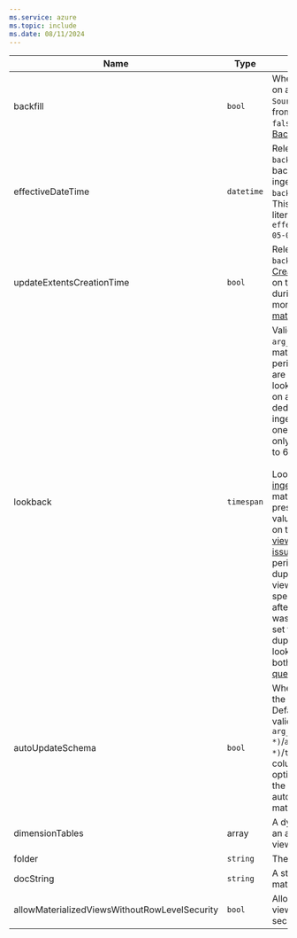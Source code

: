 ```yaml
---
ms.service: azure
ms.topic: include
ms.date: 08/11/2024
---
```


| Name | Type | Description |
|--|--|--|
| backfill | `bool` | Whether to create the view based on all records currently in `SourceTable` (`true`), or to create it from now on (`false`). Default is `false`. For more information, see [Backfill a materialized view](../management/materialized-views/materialized-view-create.md#backfill-a-materialized-view). |
| effectiveDateTime | `datetime` | Relevant only when you're using `backfill`. If it's set, creation backfills only with records ingested after the datetime. `backfill` must also be set to `true`. This property expects a datetime literal; for example, `effectiveDateTime=datetime(2019-05-01)`. |
| updateExtentsCreationTime | `bool` | Relevant only when you're using `backfill`. If it's set to `true`, [Extent Creation time](../management/extents-overview.md#extent-creation-time) is assigned based on the datetime group-by key during the backfill process. For more information, see [Backfill a materialized view](../management/materialized-views/materialized-view-create.md#backfill-a-materialized-view). |
| lookback | `timespan` | Valid only for `arg_max`/`arg_min`/`take_any` materialized views. It limits the period of time in which duplicates are expected. For example, if a lookback of 6 hours is specified on an `arg_max` view, the deduplication between newly ingested records and existing ones will take into consideration only records that were ingested up to 6 hours ago. <br><br>Lookback is relative to [ingestion_time()](../query/ingestion-time-function.md). If the materialized view query does not preserve the `ingestion_time()` value, lookback cannot be defined on the view. See [materialized views limitations and known issues](../management/materialized-views/materialized-views-limitations.md). Defining the lookback period incorrectly might lead to duplicates in the materialized view. For example, if a record for a specific key is ingested 10 hours after a record for the same key was ingested, and the lookback is set to 6 hours, that key will be a duplicate in the view. The lookback period is applied during both [materialization time](../management/materialized-views/materialized-view-overview.md#how-materialized-views-work) and [query time](../management/materialized-views/materialized-view-overview.md#materialized-views-queries). |
| autoUpdateSchema | `bool` | Whether to automatically update the view on source table changes. Default is `false`. This option is valid only for views of type `arg_max(Timestamp, *)`/`arg_min(Timestamp, *)`/`take_any(*)` (only when the column's argument is `*`). If this option is set to `true`, changes to the source table will be automatically reflected in the materialized view. |
| dimensionTables | array | A dynamic argument that includes an array of dimension tables in the view. See [Query parameter](../management/materialized-views/materialized-view-create.md#query-parameter). |
| folder | `string` | The materialized view's folder. |
| docString | `string` | A string that documents the materialized view. |
| allowMaterializedViewsWithoutRowLevelSecurity | `bool` | Allows creating a materialized view over a table with row level security policy enabled. |
